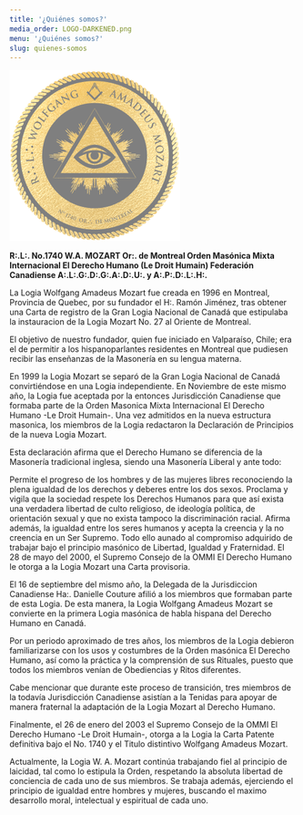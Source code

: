 ```yaml
---
title: '¿Quiénes somos?'
media_order: LOGO-DARKENED.png
menu: '¿Quiénes somos?'
slug: quienes-somos
---
```


![logo-logia](LOGO-DARKENED.png?cropResize=200,200)  

**R:.L:. No.1740 W.A. MOZART
Or:. de Montreal
Orden Masónica Mixta Internacional
El Derecho Humano (Le Droit Humain)
Federación Canadiense
A:.L:.G:.D:.G:.A:.D:.U:. y A:.P:.D:.L:.H:.**

La Logia Wolfgang Amadeus Mozart fue creada en 1996 en Montreal, Provincia de Quebec, por su fundador el H:. Ramón Jiménez, tras obtener una Carta de registro de la Gran Logia Nacional de Canadá que estipulaba la instauracion de la Logia Mozart No. 27 al Oriente de Montreal.

El objetivo de nuestro fundador, quien fue iniciado en Valparaíso, Chile; era el de permitir a los hispanoparlantes residentes en Montreal que pudiesen recibir las enseñanzas de la Masonería en su lengua materna.

En 1999 la Logia Mozart se separó de la Gran Logia Nacional de Canadá convirtiéndose en una Logia independiente. En Noviembre de este mismo año, la Logia fue aceptada por la entonces Jurisdicción Canadiense que formaba parte de la Orden Masonica Mixta Internacional El Derecho Humano -Le Droit Humain-. Una vez admitidos en la nueva estructura masonica, los miembros de la Logia redactaron la Declaración de Principios de la nueva Logia Mozart.

Esta declaración afirma que el Derecho Humano se diferencia de la Masonería tradicional inglesa, siendo una Masonería Liberal y ante todo:

Permite el progreso de los hombres y de las mujeres libres reconociendo la plena igualdad de los derechos y deberes entre los dos sexos.
Proclama y vigila que la sociedad respete los Derechos Humanos para que así exista una verdadera libertad de culto religioso, de ideología política, de orientación sexual y que no exista tampoco la discriminación racial.
Afirma además, la igualdad entre los seres humanos y acepta la creencia y la no creencia en un Ser Supremo.
Todo ello aunado al compromiso adquirido de trabajar bajo el principio masónico de Libertad, Igualdad y Fraternidad. El 28 de mayo del 2000, el Supremo Consejo de la OMMI El Derecho Humano le otorga a la Logia Mozart una Carta provisoria.

El 16 de septiembre del mismo año, la Delegada de la Jurisdiccion Canadiense Ha:. Danielle Couture afilió a los miembros que formaban parte de esta Logia. De esta manera, la Logia Wolfgang Amadeus Mozart se convierte en la primera Logia masónica de habla hispana del Derecho Humano en Canadá.

Por un periodo aproximado de tres años, los miembros de la Logia debieron familiarizarse con los usos y costumbres de la Orden masónica El Derecho Humano, así como la práctica y la comprensión de sus Rituales, puesto que todos los miembros venían de Obediencias y Ritos diferentes.

Cabe mencionar que durante este proceso de transición, tres miembros de la todavía Jurisdicción Canadiense asistían a la Tenidas para apoyar de manera fraternal la adaptación de la Logia Mozart al Derecho Humano.

Finalmente, el 26 de enero del 2003 el Supremo Consejo de la OMMI El Derecho Humano -Le Droit Humain-, otorga a la Logia la Carta Patente definitiva bajo el No. 1740 y el Titulo distintivo Wolfgang Amadeus Mozart.

Actualmente, la Logia W. A. Mozart continúa trabajando fiel al principio de laicidad, tal como lo estipula la Orden, respetando la absoluta libertad de conciencia de cada uno de sus miembros. Se trabaja además, ejerciendo el principio de igualdad entre hombres y mujeres, buscando el maximo desarrollo moral, intelectual y espiritual de cada uno.

